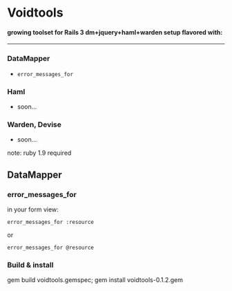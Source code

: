 # Voidtools
#### growing toolset for Rails 3 dm+jquery+haml+warden setup flavored with:

---

### DataMapper
- `error_messages_for`

### Haml
- soon...

### Warden, Devise
- soon...

note: ruby 1.9 required

## DataMapper
### error_messages_for

in your form view:

`error_messages_for :resource`

or 

`error_messages_for @resource`

### Build & install

gem build voidtools.gemspec; gem install voidtools-0.1.2.gem